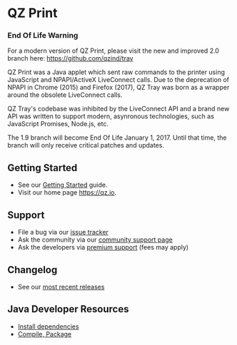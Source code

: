 QZ Print
========

### End Of Life Warning
For a modern version of QZ Print, please visit the new and improved 2.0 branch here:
https://github.com/qzind/tray

QZ Print was a Java applet which sent raw commands to the printer using JavaScript and NPAPI/ActiveX LiveConnect calls.
Due to the deprecation of NPAPI in Chrome (2015) and Firefox (2017), QZ Tray was born as a wrapper around the obsolete LiveConnect calls.

QZ Tray's codebase was inhibited by the LiveConnect API and a brand new API was written to support modern, asynronous technologies, such as JavaScript Promises, Node.js, etc.

The 1.9 branch will become End Of Life January 1, 2017.  Until that time, the branch will only receive critical patches and updates.

## Getting Started
  * See our [Getting Started](../../wiki/getting-started) guide.
  * Visit our home page https://qz.io.
  
## Support
  * File a bug via our [issue tracker](../../issues)
  * Ask the community via our [community support page](https://qz.io/support/)
  * Ask the developers via [premium support](https://qz.io/contact/) (fees may apply)

## Changelog
  * See our [most recent releases](../../releases)

## Java Developer Resources
  * [Install dependencies](../../wiki/install-dependencies)
  * [Compile, Package](../../wiki/compiling)
